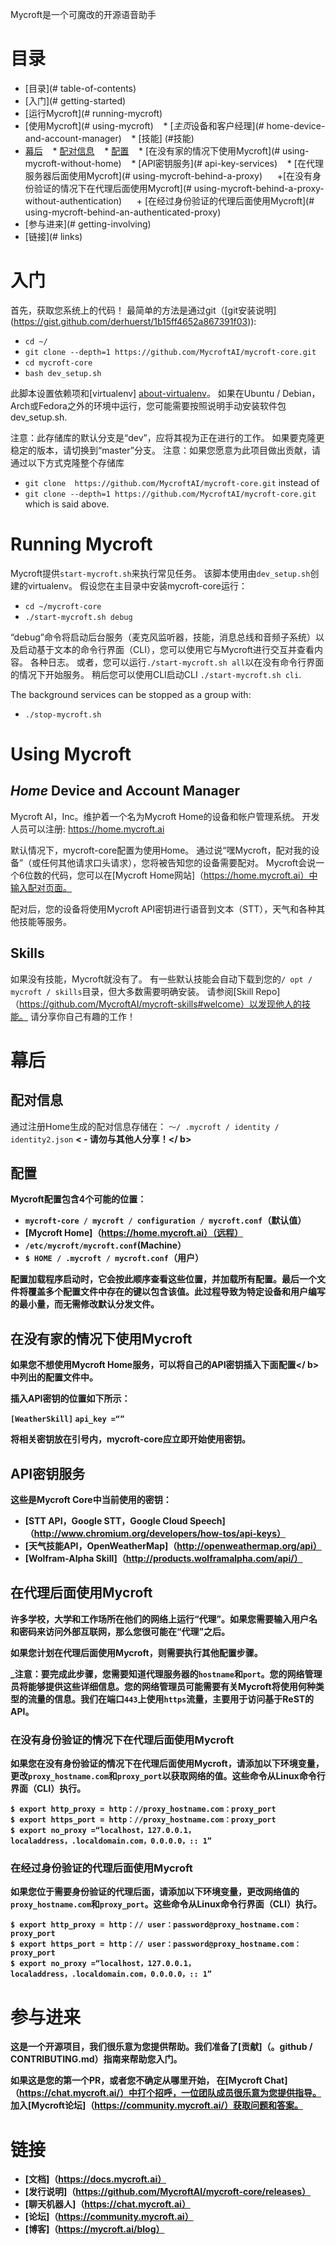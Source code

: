 Mycroft是一个可魔改的开源语音助手

# 目录

 -  [目录](# table-of-contents)
 -  [入门](# getting-started)
 -  [运行Mycroft](# running-mycroft)
 -  [使用Mycroft](# using-mycroft)
   * [*主页*设备和客户经理](# home-device-and-account-manager)
   * [技能] (#技能)
 -  [幕后](#幕后)
   * [配对信息](#配对信息)
   * [配置](#配置)
   * [在没有家的情况下使用Mycroft](# using-mycroft-without-home)
   * [API密钥服务](# api-key-services)
   * [在代理服务器后面使用Mycroft](# using-mycroft-behind-a-proxy)
     +[在没有身份验证的情况下在代理后面使用Mycroft](# using-mycroft-behind-a-proxy-without-authentication)
     + [在经过身份验证的代理后面使用Mycroft](# using-mycroft-behind-an-authenticated-proxy)
 -  [参与进来](# getting-involving)
 -  [链接](# links)

# 入门

首先，获取您系统上的代码！ 最简单的方法是通过git（[git安装说明]
(https://gist.github.com/derhuerst/1b15ff4652a867391f03)):
- `cd ~/`
- `git clone --depth=1 https://github.com/MycroftAI/mycroft-core.git`
- `cd mycroft-core`
- `bash dev_setup.sh`


此脚本设置依赖项和[virtualenv] [about-virtualenv]。 如果在Ubuntu / Debian，Arch或Fedora之外的环境中运行，您可能需要按照说明手动安装软件包dev_setup.sh.

[about-virtualenv]:https://virtualenv.pypa.io/en/stable/

注意：此存储库的默认分支是“dev”，应将其视为正在进行的工作。 如果要克隆更稳定的版本，请切换到“master”分支。
注意：如果您愿意为此项目做出贡献，请通过以下方式克隆整个存储库
- `git clone  https://github.com/MycroftAI/mycroft-core.git`
 instead of 
- `git clone --depth=1 https://github.com/MycroftAI/mycroft-core.git`
which is said above.

# Running Mycroft

Mycroft提供`start-mycroft.sh`来执行常见任务。 该脚本使用由`dev_setup.sh`创建的virtualenv。 假设您在主目录中安装mycroft-core运行：
- `cd ~/mycroft-core`
- `./start-mycroft.sh debug`

“debug”命令将启动后台服务（麦克风监听器，技能，消息总线和音频子系统）以及启动基于文本的命令行界面（CLI），您可以使用它与Mycroft进行交互并查看内容。 各种日志。 或者，您可以运行`./start-mycroft.sh all`以在没有命令行界面的情况下开始服务。 稍后您可以使用CLI启动CLI `./start-mycroft.sh cli`.

The background services can be stopped as a group with:
- `./stop-mycroft.sh`

# Using Mycroft

## *Home* Device and Account Manager
Mycroft AI，Inc。维护着一个名为Mycroft Home的设备和帐户管理系统。 开发人员可以注册: https://home.mycroft.ai

默认情况下，mycroft-core配置为使用Home。 通过说“嘿Mycroft，配对我的设备”（或任何其他请求口头请求），您将被告知您的设备需要配对。 Mycroft会说一个6位数的代码，您可以在[Mycroft Home网站]（https://home.mycroft.ai）中输入配对页面。

配对后，您的设备将使用Mycroft API密钥进行语音到文本（STT），天气和各种其他技能等服务。

## Skills

如果没有技能，Mycroft就没有了。 有一些默认技能会自动下载到您的`/ opt / mycroft / skills`目录，但大多数需要明确安装。 请参阅[Skill Repo]（https://github.com/MycroftAI/mycroft-skills#welcome）以发现他人的技能。 请分享你自己有趣的工作！

# 幕后

## 配对信息
通过注册Home生成的配对信息存储在：
`〜/ .mycroft / identity / identity2.json` <b> < - 请勿与其他人分享！</ b>

## 配置
Mycroft配置包含4个可能的位置：
 - `mycroft-core / mycroft / configuration / mycroft.conf`（默认值）
 -  [Mycroft Home]（https://home.mycroft.ai）（远程）
 - `/etc/mycroft/mycroft.conf`(Machine）
 - `$ HOME / .mycroft / mycroft.conf`（用户）

配置加载程序启动时，它会按此顺序查看这些位置，并加载所有配置。最后一个文件将覆盖多个配置文件中存在的键以包含该值。此过程导致为特定设备和用户编写的最小量，而无需修改默认分发文件。

## 在没有家的情况下使用Mycroft

如果您不想使用Mycroft Home服务，可以将自己的API密钥插入下面<b>配置</ b>中列出的配置文件中。

插入API密钥的位置如下所示：

`[WeatherSkill]`
`api_key =“”`

将相关密钥放在引号内，mycroft-core应立即开始使用密钥。

## API密钥服务

这些是Mycroft Core中当前使用的密钥：

 -  [STT API，Google STT，Google Cloud Speech]（http://www.chromium.org/developers/how-tos/api-keys）
 -  [天气技能API，OpenWeatherMap]（http://openweathermap.org/api）
 -  [Wolfram-Alpha Skill]（http://products.wolframalpha.com/api/）

## 在代理后面使用Mycroft

许多学校，大学和工作场所在他们的网络上运行“代理”。如果您需要输入用户名和密码来访问外部互联网，那么您很可能在“代理”之后。

如果您计划在代理后面使用Mycroft，则需要执行其他配置步骤。

_注意：要完成此步骤，您需要知道代理服务器的`hostname`和`port`。您的网络管理员将能够提供这些详细信息。您的网络管理员可能需要有关Mycroft将使用何种类型的流量的信息。我们在端口`443`上使用`https`流量，主要用于访问基于ReST的API。

### 在没有身份验证的情况下在代理后面使用Mycroft

如果您在没有身份验证的情况下在代理后面使用Mycroft，请添加以下环境变量，更改`proxy_hostname.com`和`proxy_port`以获取网络的值。这些命令从Linux命令行界面（CLI）执行。

```庆典
$ export http_proxy = http：//proxy_hostname.com：proxy_port
$ export https_port = http：//proxy_hostname.com：proxy_port
$ export no_proxy =“localhost，127.0.0.1，localaddress，.localdomain.com，0.0.0.0，:: 1”
```

### 在经过身份验证的代理后面使用Mycroft

如果您位于需要身份验证的代理后面，请添加以下环境变量，更改网络值的`proxy_hostname.com`和`proxy_port`。这些命令从Linux命令行界面（CLI）执行。

``` 庆典
$ export http_proxy = http：// user：password@proxy_hostname.com：proxy_port
$ export https_port = http：// user：password@proxy_hostname.com：proxy_port
$ export no_proxy =“localhost，127.0.0.1，localaddress，.localdomain.com，0.0.0.0，:: 1”
```

# 参与进来

这是一个开源项目，我们很乐意为您提供帮助。我们准备了[贡献]（。github / CONTRIBUTING.md）指南来帮助您入门。

如果这是您的第一个PR，或者您不确定从哪里开始，
在[Mycroft Chat]（https://chat.mycroft.ai/）中打个招呼，一位团队成员很乐意为您提供指导。
加入[Mycroft论坛]（https://community.mycroft.ai/）获取问题和答案。

# 链接
* [文档]（https://docs.mycroft.ai）
* [发行说明]（https://github.com/MycroftAI/mycroft-core/releases）
* [聊天机器人]（https://chat.mycroft.ai）
* [论坛]（https://community.mycroft.ai）
* [博客]（https://mycroft.ai/blog）
